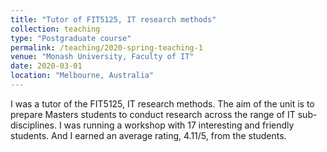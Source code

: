 ```yaml
---
title: "Tutor of FIT5125, IT research methods"
collection: teaching
type: "Postgraduate course"
permalink: /teaching/2020-spring-teaching-1
venue: "Monash University, Faculty of IT"
date: 2020-03-01
location: "Melbourne, Australia"
---
```


I was a tutor of the FIT5125, IT research methods. The aim of the unit is to prepare Masters students to conduct research across the range of IT sub-disciplines. I was running a workshop with 17 interesting and friendly students. And I earned an average rating, 4.11/5, from the students.

